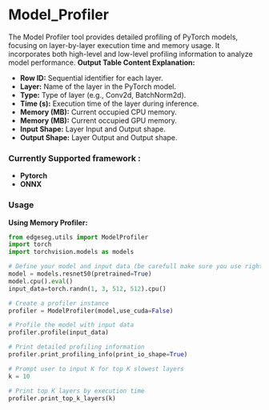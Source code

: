 # Model_Profiler
The Model Profiler tool provides detailed profiling of PyTorch models, focusing on layer-by-layer execution time and memory usage. It incorporates both high-level and low-level profiling information to analyze model performance.
**Output Table Content Explanation:**
- **Row ID:** Sequential identifier for each layer.
- **Layer:** Name of the layer in the PyTorch model.
- **Type:** Type of layer (e.g., Conv2d, BatchNorm2d).
- **Time (s):** Execution time of the layer during inference.
- **Memory (MB):** Current occupied  CPU memory.
- **Memory (MB):** Current occupied  GPU memory.
- **Input Shape:** Layer Input and Output shape.
- **Output Shape:** Layer Output and Output shape.



### Currently Supported framework :
  - **Pytorch**
  - **ONNX**



### Usage

**Using Memory Profiler:**

   ```python
   from edgeseg.utils import ModelProfiler
   import torch
   import torchvision.models as models

   # Define your model and input data (be carefull make sure you use right input size for your model otherwise you may encounter error)
   model = models.resnet50(pretrained=True)
   model.cpu().eval()
   input_data=torch.randn(1, 3, 512, 512).cpu()

   # Create a profiler instance
   profiler = ModelProfiler(model,use_cuda=False)

   # Profile the model with input data
   profiler.profile(input_data)

   # Print detailed profiling information
   profiler.print_profiling_info(print_io_shape=True)

   # Prompt user to input K for top K slowest layers
   k = 10
   
   # Print top K layers by execution time
   profiler.print_top_k_layers(k)

   ```
